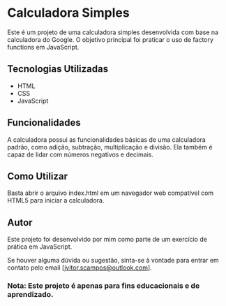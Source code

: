 # Calculadora Simples

Este é um projeto de uma calculadora simples desenvolvida com base na calculadora do Google. O objetivo principal foi praticar o uso de factory functions em JavaScript.

## Tecnologias Utilizadas
- HTML
- CSS
- JavaScript

## Funcionalidades

A calculadora possui as funcionalidades básicas de uma calculadora padrão, como adição, subtração, multiplicação e divisão. Ela também é capaz de lidar com números negativos e decimais.

## Como Utilizar
Basta abrir o arquivo index.html em um navegador web compatível com HTML5 para iniciar a calculadora.

## Autor
Este projeto foi desenvolvido por mim como parte de um exercício de prática em JavaScript.

Se houver alguma dúvida ou sugestão, sinta-se à vontade para entrar em contato pelo email [jvitor.scampos@outlook.com].

### Nota: Este projeto é apenas para fins educacionais e de aprendizado.







